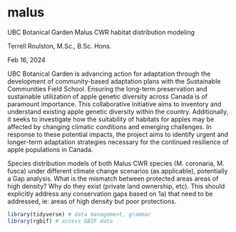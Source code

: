 # malus
UBC Botanical Garden Malus CWR habitat distribution modeling

Terrell Roulston, M.Sc., B.Sc. Hons.

Feb 16, 2024

UBC Botanical Garden is advancing action for adaptation through the development of community-based adaptation plans with the Sustainable Communities Field School. Ensuring the long-term preservation and sustainable utilization of apple genetic diversity across Canada is of paramount importance. This collaborative initiative aims to inventory and understand existing apple genetic diversity within the country. Additionally, it seeks to investigate how the suitability of habitats for apples may be affected by changing climatic conditions and emerging challenges. In response to these potential impacts, the project aims to identify urgent and longer-term adaptation strategies necessary for the continued resilience of apple populations in Canada.

Species distribution models of both Malus CWR species (M. coronaria, M. fusca) under different climate change scenarios (as applicable), potentially a Gap analysis. What is the mismatch between protected areas areas of high density? Why do they exist (private land ownership, etc). This should explicitly address any conservation gaps based on 1a) that need to be addressed, ie: areas of high density but poor protections.

```R
library(tidyverse) # data management, grammar
library(rgbif) # access GBIF data
```

